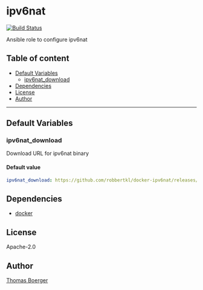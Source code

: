 # ipv6nat

[![Build Status](https://cloud.drone.io/api/badges/rolehippie/ipv6nat/status.svg)](https://cloud.drone.io/rolehippie/ipv6nat)

Ansible role to configure ipv6nat

## Table of content

* [Default Variables](#default-variables)
  * [ipv6nat_download](#ipv6nat_download)
* [Dependencies](#dependencies)
* [License](#license)
* [Author](#author)

---

## Default Variables

### ipv6nat_download

Download URL for ipv6nat binary

#### Default value

```YAML
ipv6nat_download: https://github.com/robbertkl/docker-ipv6nat/releases/download/v0.4.0/docker-ipv6nat.amd64
```

## Dependencies

* [docker](https://github.com/rolehippie/docker)

## License

Apache-2.0

## Author

[Thomas Boerger](https://github.com/tboerger)
